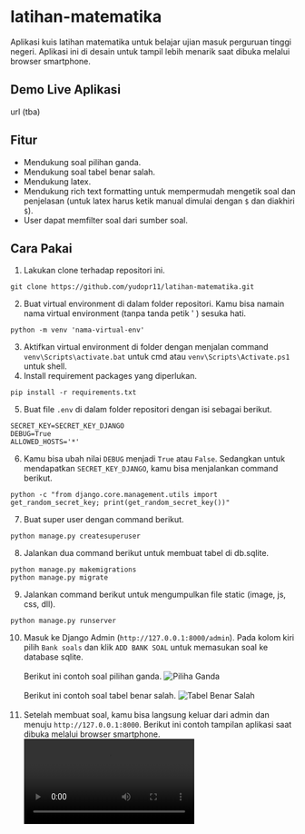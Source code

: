 # latihan-matematika
Aplikasi kuis latihan matematika untuk belajar ujian masuk perguruan tinggi negeri. Aplikasi ini di desain untuk tampil lebih menarik saat dibuka melalui browser smartphone.
## Demo Live Aplikasi
url (tba)
## Fitur
- Mendukung soal pilihan ganda.
- Mendukung soal tabel benar salah.
- Mendukung latex.
- Mendukung rich text formatting untuk mempermudah mengetik soal dan penjelasan (untuk latex harus ketik manual dimulai dengan `$` dan diakhiri `$`).
- User dapat memfilter soal dari sumber soal.
## Cara Pakai
1. Lakukan clone terhadap repositori ini. <br>
```
git clone https://github.com/yudopr11/latihan-matematika.git
```
2. Buat virtual environment di dalam folder repositori. Kamu bisa namain nama virtual environment (tanpa tanda petik ' ) sesuka hati.
```
python -m venv 'nama-virtual-env'
```
3. Aktifkan virtual environment di folder dengan menjalan command `venv\Scripts\activate.bat` untuk cmd atau `venv\Scripts\Activate.ps1` untuk shell.
4. Install requirement packages yang diperlukan.
```
pip install -r requirements.txt
```
5. Buat file `.env` di dalam folder repositori dengan isi sebagai berikut.
```
SECRET_KEY=SECRET_KEY_DJANGO
DEBUG=True
ALLOWED_HOSTS='*'
```
6. Kamu bisa ubah nilai `DEBUG` menjadi `True` atau `False`. Sedangkan untuk mendapatkan `SECRET_KEY_DJANGO`, kamu bisa menjalankan command berikut.
```
python -c "from django.core.management.utils import get_random_secret_key; print(get_random_secret_key())"
```
7. Buat super user dengan command berikut.
```
python manage.py createsuperuser
```
8. Jalankan dua command berikut untuk membuat tabel di db.sqlite.
```
python manage.py makemigrations
python manage.py migrate
```
9. Jalankan command berikut untuk mengumpulkan file static (image, js, css, dll).
```
python manage.py runserver
```
10. Masuk ke Django Admin (`http://127.0.0.1:8000/admin`). Pada kolom kiri pilih `Bank soals` dan klik `ADD BANK SOAL` untuk memasukan soal ke database sqlite.<br><br>
Berikut ini contoh soal pilihan ganda.
![Piliha Ganda](https://res.cloudinary.com/dnf9bfdne/image/upload/v1679148039/pilihan-ganda_yxb1ya.jpg)<br><br>
Berikut ini contoh soal tabel benar salah.
![Tabel Benar Salah](https://res.cloudinary.com/dnf9bfdne/image/upload/v1679148247/tabel-benar-salah_esgxpn.jpg)<br><br>
11. Setelah membuat soal, kamu bisa langsung keluar dari admin dan menuju `http://127.0.0.1:8000`. Berikut ini contoh tampilan aplikasi saat dibuka melalui browser smartphone.<br>
![Demo Aplikasi](https://res.cloudinary.com/dnf9bfdne/video/upload/v1679149451/demo_gubauf.mp4)
